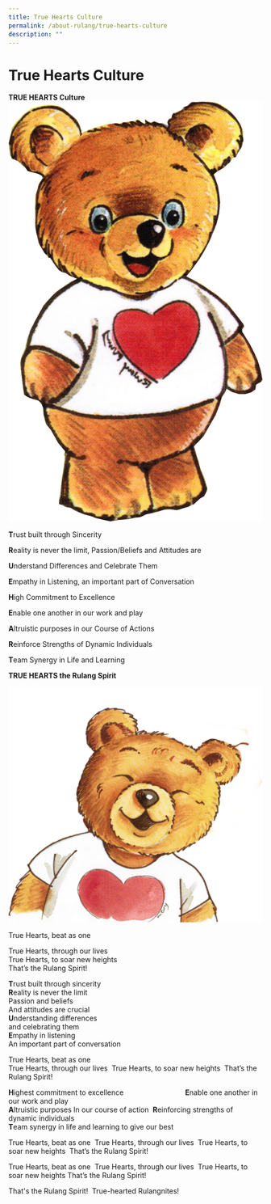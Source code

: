 ```yaml
---
title: True Hearts Culture
permalink: /about-rulang/true-hearts-culture
description: ""
---
```

# True Hearts Culture


**TRUE HEARTS Culture**
![](/images/RuBear1.png)

**T**rust built through Sincerity

**R**eality is never the limit, Passion/Beliefs and Attitudes are

**U**nderstand Differences and Celebrate Them

**E**mpathy in Listening, an important part of Conversation


  

**H**igh Commitment to Excellence

**E**nable one another in our work and play

**A**ltruistic purposes in our Course of Actions

**R**einforce Strengths of Dynamic Individuals

**T**eam Synergy in Life and Learning

**TRUE HEARTS the Rulang Spirit**

![](/images/RuBear2.png)

True Hearts, beat as one

True Hearts, through our lives  
True Hearts, to soar new heights  
That’s the Rulang Spirit!  
  
**T**rust built through sincerity  
**R**eality is never the limit  
Passion and beliefs  
And attitudes are crucial  
**U**nderstanding differences  
and celebrating them  
**E**mpathy in listening  
An important part of conversation   
  

True Hearts, beat as one  
True Hearts, through our lives  True Hearts, to soar new heights  That’s the Rulang Spirit!  


**H**ighest commitment to excellence                               **E**nable one another in our work and play  
**A**ltruistic purposes  In our course of action 
**R**einforcing strengths  of dynamic individuals  <br>
**T**eam synergy in life and learning to give our best  
	
	
True Hearts, beat as one  True Hearts, through our lives  True Hearts, to soar new heights  That’s the Rulang Spirit!

True Hearts, beat as one  True Hearts, through our lives  True Hearts, to soar new heights That’s the Rulang Spirit!  

That's the Rulang Spirit!  True-hearted Rulangnites!